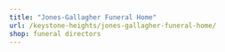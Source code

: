 ```yaml
---
title: "Jones-Gallagher Funeral Home"
url: /keystone-heights/jones-gallagher-funeral-home/
shop: funeral directors
---
```

